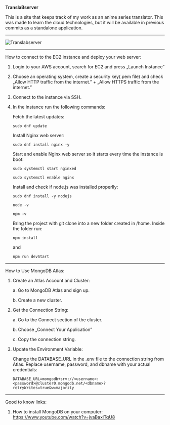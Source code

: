 **TranslaBserver**

This is a site that keeps track of my work as an anime series translator. This was made to learn the cloud technologies, but it will be available in previous commits as a standalone application.

---


![Translabserver](https://github.com/Mitsuzama/TranslaBserver/assets/18029721/e15f5742-5e34-4a8c-8676-ce34f5f35503)

---

How to connect to the EC2 instance and deploy your web server:

1. Login to your AWS account, search for EC2 and press „Launch Instance”
2. Choose an operating system, create a security key(.pem file) and check „Allow HTTP traffic from the internet.” + „Allow HTTPS traffic from the internet.”
3. Connect to the instance via SSH.
4. In the instance run the following commands:

   Fetch the latest updates:

   `sudo dnf update`

   Install Nginx web server:

   `sudo dnf install nginx -y`

   Start and enable Nginx web server so it starts every time the instance is boot:

   `sudo systemctl start nginxed`

   `sudo systemctl enable nginx`

   Install and check if node.js was installed properlly:

   `sudo dnf install -y nodejs`

   `node -v`

   `npm -v`

   Bring the project with git clone into a new folder created in /home. Inside the folder run:

   `npm install`

   and

   `npm run devStart`

---

How to Use MongoDB Atlas:

1. Create an Atlas Account and Cluster:

   a. Go to MongoDB Atlas and sign up.

   b. Create a new cluster.

2. Get the Connection String:

   a. Go to the Connect section of the cluster.

   b. Choose „Connect Your Application”

   c. Copy the connection string.

3. Update the Environment Variable:

   Change the DATABASE_URL in the .env file to the connection string from Atlas. Replace username, password, and dbname with your actual credentials:

   `DATABASE_URL=mongodb+srv://<username>:<password>@cluster0.mongodb.net/<dbname>?retryWrites=true&w=majority`

---

Good to know links:

1. How to install MongoDB on your computer:
   https://www.youtube.com/watch?v=jvaBaxlTqU8
